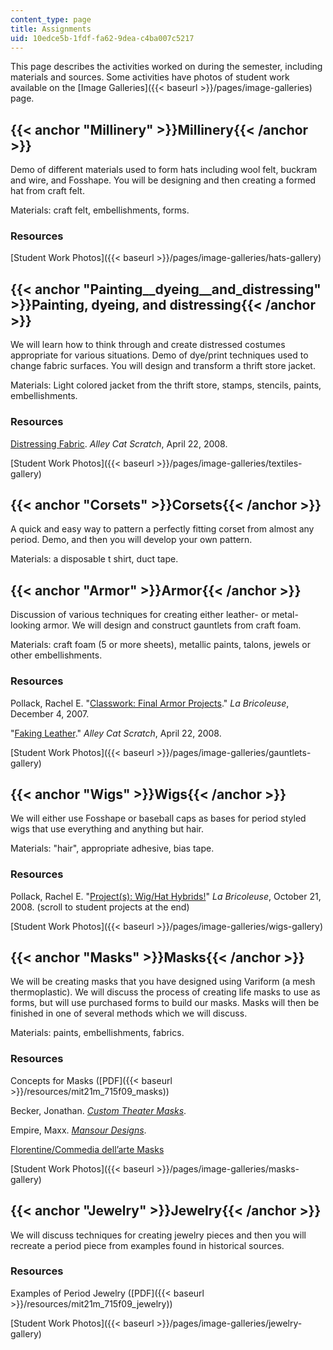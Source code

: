 ```yaml
---
content_type: page
title: Assignments
uid: 10edce5b-1fdf-fa62-9dea-c4ba007c5217
---
```


This page describes the activities worked on during the semester, including materials and sources. Some activities have photos of student work available on the [Image Galleries]({{< baseurl >}}/pages/image-galleries) page.

{{< anchor "Millinery" >}}Millinery{{< /anchor >}}
--------------------------------------------------

Demo of different materials used to form hats including wool felt, buckram and wire, and Fosshape. You will be designing and then creating a formed hat from craft felt.

Materials: craft felt, embellishments, forms.

### Resources

[Student Work Photos]({{< baseurl >}}/pages/image-galleries/hats-gallery)

{{< anchor "Painting__dyeing__and_distressing" >}}Painting, dyeing, and distressing{{< /anchor >}}
--------------------------------------------------------------------------------------------------

We will learn how to think through and create distressed costumes appropriate for various situations. Demo of dye/print techniques used to change fabric surfaces. You will design and transform a thrift store jacket.

Materials: Light colored jacket from the thrift store, stamps, stencils, paints, embellishments.

### Resources

[Distressing Fabric](http://www.alleycatscratch.com/lotr/Fabric/Distressing.htm). _Alley Cat Scratch_, April 22, 2008.

[Student Work Photos]({{< baseurl >}}/pages/image-galleries/textiles-gallery)

{{< anchor "Corsets" >}}Corsets{{< /anchor >}}
----------------------------------------------

A quick and easy way to pattern a perfectly fitting corset from almost any period. Demo, and then you will develop your own pattern.

Materials: a disposable t shirt, duct tape.

{{< anchor "Armor" >}}Armor{{< /anchor >}}
------------------------------------------

Discussion of various techniques for creating either leather- or metal-looking armor. We will design and construct gauntlets from craft foam.

Materials: craft foam (5 or more sheets), metallic paints, talons, jewels or other embellishments.

### Resources

Pollack, Rachel E. "[Classwork: Final Armor Projects](http://labricoleuse.livejournal.com/44111.html)." _La Bricoleuse_, December 4, 2007.

"[Faking Leather](http://www.alleycatscratch.com/lotr/Leather/FakingLeather.htm)." _Alley Cat Scratch_, April 22, 2008.

[Student Work Photos]({{< baseurl >}}/pages/image-galleries/gauntlets-gallery)

{{< anchor "Wigs" >}}Wigs{{< /anchor >}}
----------------------------------------

We will either use Fosshape or baseball caps as bases for period styled wigs that use everything and anything but hair.

Materials: "hair", appropriate adhesive, bias tape.

### Resources

Pollack, Rachel E. "[Project(s): Wig/Hat Hybrids!](http://labricoleuse.livejournal.com/84204.html)" _La Bricoleuse_, October 21, 2008. (scroll to student projects at the end)

[Student Work Photos]({{< baseurl >}}/pages/image-galleries/wigs-gallery)

{{< anchor "Masks" >}}Masks{{< /anchor >}}
------------------------------------------

We will be creating masks that you have designed using Variform (a mesh thermoplastic). We will discuss the process of creating life masks to use as forms, but will use purchased forms to build our masks. Masks will then be finished in one of several methods which we will discuss.

Materials: paints, embellishments, fabrics.

### Resources

Concepts for Masks ([PDF]({{< baseurl >}}/resources/mit21m_715f09_masks))

Becker, Jonathan. [_Custom Theater Masks_](http://theater-masks.com/).

Empire, Maxx. [_Mansour Designs_](http://www.modelmayhem.com/576226).

[Florentine/Commedia dell’arte Masks](http://maskart.com/frames.html)

[Student Work Photos]({{< baseurl >}}/pages/image-galleries/masks-gallery)

{{< anchor "Jewelry" >}}Jewelry{{< /anchor >}}
----------------------------------------------

We will discuss techniques for creating jewelry pieces and then you will recreate a period piece from examples found in historical sources.

### Resources

Examples of Period Jewelry ([PDF]({{< baseurl >}}/resources/mit21m_715f09_jewelry))

[Student Work Photos]({{< baseurl >}}/pages/image-galleries/jewelry-gallery)
